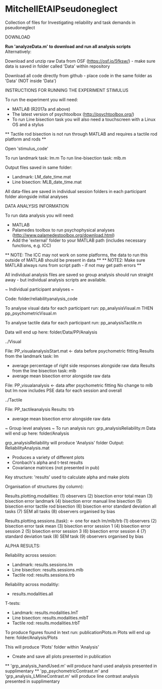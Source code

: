 # MitchellEtAlPseudoneglect
Collection of files for Investigating reliability and task demands in pseudoneglect

DOWNLOAD

**Run 'analyzeData.m' to download and run all analysis scripts**
Alternatively:

Download and unzip raw Data from OSF (https://osf.io/5fksw/) - make sure data is saved in folder called 'Data' within repository

Download all code directly from github - place code in the same folder as 'Data' (NOT inside 'Data')


INSTRUCTIONS FOR RUNNING THE EXPERIMENT STIMULUS

To run the experiment you will need:
- MATLAB (R2017a and above) 
- The latest version of psychtoolbox (http://psychtoolbox.org/)
- To run Line bisection task you will also need a touchscreen with a Linux OS and a stylus

** Tactile rod bisection is not run through MATLAB and requires a tactile rod platform and rods **

Open 'stimulus_code' 

To run landmark task: lm.m
To run line-bisection task: mlb.m

Output files saved in same folder: 
- Landmark: LM_date_time.mat
- Line bisection: MLB_date_time.mat

All data-files are saved in individual session folders in each participant folder alongside initial analyses


DATA ANALYSIS INFORMATION

To run data analysis you will need:
- MATLAB
- Palamedes toolbox to run psychophysical analyses (http://www.palamedestoolbox.org/download.html)
- Add the 'external' folder to your MATLAB path (includes necessary functions, e.g. ICC)

** NOTE: The ICC may not work on some platforms, the data to run this outside of MATLAB should be present in data **
** NOTE2: Make sure MATLAB always runs from script path - if not may get path errors **

All individual analysis files are saved so group analysis should run straight away - but individual analysis scripts are available.

~ Individual participant analyses ~

Code: folder/reliabilityanalysis_code

To analyse visual data for each participant run: pp_analysisVisual.m THEN pp_psychometricVisual.m

To analyse tactile data for each participant run: pp_analysisTactile.m

Data will end up here: folder/Data/PP/Analysis

../Visual

File: PP_visualanalysisStart.mat <- data before psychometric fitting
Results from the landmark task: lm
- average percentage of right side responses alongside raw data
Results from the line bisection task: mlb
- average mean bisection error alongside raw data

File: PP_visualanalysis <- data after psychometric fitting
No change to mlb but lm now includes PSE data for each session and overall

../Tactile

File: PP_tactileanalysis
Results: trb
- average mean bisection error alongside raw data


~ Group level analyses ~
To run analysis run: grp_analysisReliability.m
Data will end up here: folder/Analysis

grp_analysisReliability will produce 'Analysis' folder
Output: ReliabilityAnalysis.mat
- Produces a variety of different plots 
- Cronbach's alpha and t-test results
- Covariance matrices (not presented in pub)

Key structure: 'results' used to calculate alpha and make plots

Organisation of structures (by column):

Results.plotting.modalities: 
(1) observers 
(2) bisection error total mean
(3) bisection error landmark 
(4) bisection error manual line bisection
(5) bisection error tactile rod bisection
(6) bisection error standard deviation all tasks
(7) SEM all tasks
(8) observers organised by bias

Results.plotting.sessions.(task):  <- one for each lm/mlb/trb
(1) observers 
(2) bisection error task mean
(3) bisection error session 1
(4) bisection error session 2
(5) bisection error session 3
(6) bisection error session 4
(7) standard deviation task
(8) SEM task
(9) observers organised by bias


ALPHA RESULTS:

Reliability across session:
- Landmark: results.sessions.lm
- Line bisection: results.sessions.mlb
- Tactile rod: results.sessions.trb

Reliability across modalitiy:
- results.modalities.all

T-tests:
- Landmark: results.modalities.lmT
- Line bisection: results.modalities.mlbT
- Tactile rod: results.modalities.trbT


To produce figures found in text run: publicationPlots.m
Plots will end up here: folder/Analysis/Plots

This will produce 'Plots' folder within 'Analysis'
- Create and save all plots presented in publication

** 'grp_analysis_handUsed.m' will produce hand used analysis presented in supplimentary
** 'pp_psychometricContrast.m' and 'grp_analysis_LMlineContrast.m' will produce line contrast analysis presented in supplimentary

